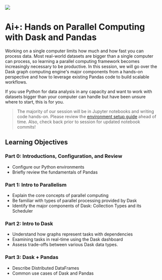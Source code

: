 ![](https://snipboard.io/ke06yZ.jpg)

# Ai+: Hands on Parallel Computing with Dask and Pandas

Working on a single computer limits how much and how fast you can process data. Most real-world datasets are bigger than a single computer can process, so learning a parallel computing framework becomes increasingly necessary to be productive.  In this session, we will go over the Dask graph computing engine's major components from a hands-on perspective and how to leverage existing Pandas code to build scalable workflows. 

If you use Python for data analysis in any capacity and want to work with datasets bigger than your computer can handle but have been unsure where to start, this is for you.

> The majority of our session will be in Jupyter notebooks and writing code hands-on. Please review the [environment setup guide](./environment.md) ahead of time.  Also, check back prior to session for updated notebook commits!

## Learning Objectives

### Part 0:  Introductions, Configuration, and Review
- Configure our Python environments
- Briefly review the fundamentals of Pandas

### Part 1:  Intro to Parallelism
- Explain the core concepts of parallel computing
- Be familiar with types of parallel processing provided by Dask
- Identify the major components of Dask: Collection Types and its Scheduler

### Part 2:  Intro to Dask
- Understand how graphs represent tasks with dependencies
- Examining tasks in real-time using the Dask dashboard
- Assess trade-offs between various Dask data types.

### Part 3:  Dask + Pandas
- Describe Distributed DataFrames
- Common use cases of Dask and Pandas
